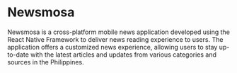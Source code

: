 # Newsmosa

Newsmosa is a cross-platform mobile news application developed using the React Native Framework to deliver news reading experience to users. The application offers a customized news experience, allowing users to stay up-to-date with the latest articles and updates from various categories and sources in the Philippines.
